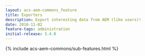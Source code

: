```yaml
---
layout: acs-aem-commons_feature
title: Exporters
description: Export interesting data from AEM (like users)!
date: 2016-11-02
feature-tags: administration
initial-release: 3.4.0
---
```


{% include acs-aem-commons/sub-features.html %}

